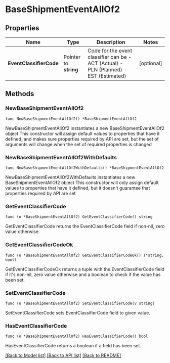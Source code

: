 # BaseShipmentEventAllOf2

## Properties

Name | Type | Description | Notes
------------ | ------------- | ------------- | -------------
**EventClassifierCode** | Pointer to **string** | Code for the event classifier can be - ACT (Actual) - PLN (Planned) - EST (Estimated)  | [optional] 

## Methods

### NewBaseShipmentEventAllOf2

`func NewBaseShipmentEventAllOf2() *BaseShipmentEventAllOf2`

NewBaseShipmentEventAllOf2 instantiates a new BaseShipmentEventAllOf2 object
This constructor will assign default values to properties that have it defined,
and makes sure properties required by API are set, but the set of arguments
will change when the set of required properties is changed

### NewBaseShipmentEventAllOf2WithDefaults

`func NewBaseShipmentEventAllOf2WithDefaults() *BaseShipmentEventAllOf2`

NewBaseShipmentEventAllOf2WithDefaults instantiates a new BaseShipmentEventAllOf2 object
This constructor will only assign default values to properties that have it defined,
but it doesn't guarantee that properties required by API are set

### GetEventClassifierCode

`func (o *BaseShipmentEventAllOf2) GetEventClassifierCode() string`

GetEventClassifierCode returns the EventClassifierCode field if non-nil, zero value otherwise.

### GetEventClassifierCodeOk

`func (o *BaseShipmentEventAllOf2) GetEventClassifierCodeOk() (*string, bool)`

GetEventClassifierCodeOk returns a tuple with the EventClassifierCode field if it's non-nil, zero value otherwise
and a boolean to check if the value has been set.

### SetEventClassifierCode

`func (o *BaseShipmentEventAllOf2) SetEventClassifierCode(v string)`

SetEventClassifierCode sets EventClassifierCode field to given value.

### HasEventClassifierCode

`func (o *BaseShipmentEventAllOf2) HasEventClassifierCode() bool`

HasEventClassifierCode returns a boolean if a field has been set.


[[Back to Model list]](../README.md#documentation-for-models) [[Back to API list]](../README.md#documentation-for-api-endpoints) [[Back to README]](../README.md)


